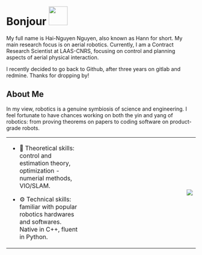 <h1> Bonjour <img src = "https://raw.githubusercontent.com/MartinHeinz/MartinHeinz/master/wave.gif" width = 50px> </h1>
<!-- <p align='center'>

<!-- ![visitors](https://visitor-badge.glitch.me/badge?page_id=hanntonkin.hanntonkin) </p> -->
<div size='20px'> 

<p>My full name is Hai-Nguyen Nguyen, also known as Hann for short. My main research focus is on aerial robotics. Currently, I am a Contract Research Scientist at LAAS-CNRS, focusing on control and planning aspects of aerial physical interaction. </p>

<p>
I recently decided to go back to Github, after three years on gitlab and redmine. Thanks for dropping by! 
</p>
</div>

<h2> About Me</h2>

In my view, robotics is a genuine symbiosis of science and engineering. I feel fortunate to have chances working on both the yin and yang of robotics: from proving theorems on papers to coding software on product-grade robots.

<table cellspacing="0" cellpadding="0">
  <tr>
<td style="width:40%">
    <div text-align="center">

- 🔭 Theoretical skills: control and estimation theory, optimization - numerial methods, VIO/SLAM.

- ⚙️ Technical skills: familiar with popular robotics hardwares and softwares. Native in C++, fluent in Python.
</div>
</td>
    <td><img align="right" src="https://github-readme-stats.vercel.app/api?username=hanntonkin&count_private=true&show_icons=true&theme=radical" /></td>
  </tr>
</table>




